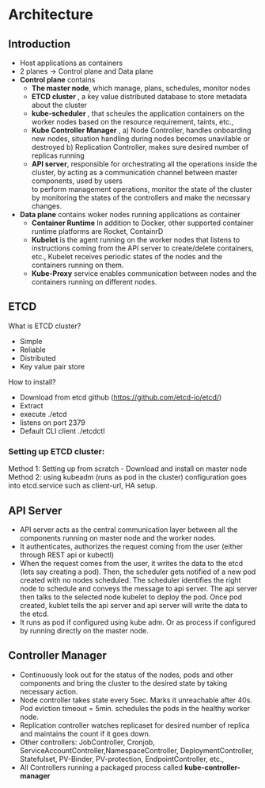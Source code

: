 
# Architecture

## Introduction

- Host applications as containers 
- 2 planes -> Control plane and Data plane
- **Control plane** contains 
    - **The master node**, which manage, plans, schedules, monitor nodes
    - **ETCD cluster** , a key value distributed database to store metadata about the cluster
    - **kube-scheduler** , that scheules the application containers on the worker nodes based on the resource requirement, taints, etc., 
    - **Kube Controller Manager** ,
        a) Node Controller, handles onboarding new nodes, situation handling during nodes becomes unavilable or destroyed
        b) Replication Controller, makes sure desired number of replicas running
    - **API server**, responsible for orchestrating all the operations inside the cluster, by acting as a communication channel between master components, used by users    
      to perform management operations, monitor the state of the cluster by monitoring the states of the controllers and make the necessary changes.
- **Data plane** contains woker nodes running applications as container
    - **Container Runtime** In addition to Docker, other supported container runtime platforms are Rocket, ContainrD
    - **Kubelet** is the agent running on the worker nodes that listens to instructions coming from the API server to create/delete containers, etc., Kubelet receives periodic states of the nodes and the containers running on them. 
    - **Kube-Proxy** service enables communication between nodes and the containers running on different nodes. 
    
## ETCD
What is ETCD cluster?
  - Simple
  - Reliable
  - Distributed 
  - Key value pair store

How to install?
  - Download from etcd github (https://github.com/etcd-io/etcd/)
  - Extract
  - execute ./etcd
  - listens on port 2379
  - Default CLI client ./etcdctl
    

### Setting up ETCD cluster:
Method 1: Setting up from scratch - Download and install on master node
Method 2: using kubeadm (runs as pod in the cluster)
configuration goes into etcd.service such as client-url, HA setup. 


## API Server
 - API server acts as the central communication layer between all the components running on master node and the worker nodes.
 - It authenticates, authorizes the request coming from the user (either through REST api or kubectl)
 - When the request comes from the user, it writes the data to the etcd (lets say creating a pod). Then, the scheduler gets notified of a new pod created with no nodes scheduled. The scheduler identifies the right node to schedule and conveys the message to api server. The api server then talks to the selected node kubelet to deploy the pod. Once pod created, kublet tells the api server and api server will write the data to the etcd.  
 - It runs as pod if configured using kube adm. Or as process if configured by running directly on the master node.

## Controller Manager 
- Continuously look out for the status of the nodes, pods and other components and bring the cluster to the desired state by taking necessary action.
- Node controller takes state every 5sec. Marks it unreachable after 40s. Pod eviction timeout = 5min. schedules the pods in the healthy worker node.
- Replication controller watches replicaset for desired number of replica and maintains the count if it goes down.
- Other controllers: JobController, Cronjob, ServiceAccountController,NamespaceController, DeploymentController, Statefulset, PV-Binder, PV-protection, EndpointController, etc.,
- All Controllers running a packaged process called **kube-controller-manager**



